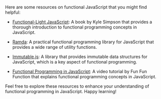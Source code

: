 Here are some resources on functional JavaScript that you might find helpful:

- [Functional-Light JavaScript](https://github.com/getify/Functional-Light-JS): A book by Kyle Simpson that provides a thorough introduction to functional programming concepts in JavaScript.

- [Ramda](https://ramdajs.com/): A practical functional programming library for JavaScript that provides a wide range of utility functions.

- [Immutable.js](https://immutable-js.github.io/immutable-js/): A library that provides immutable data structures for JavaScript, which is a key aspect of functional programming.

- [Functional Programming in JavaScript](https://www.youtube.com/watch?v=BMUiFMZr7vk): A video tutorial by Fun Fun Function that explains functional programming concepts in JavaScript.

Feel free to explore these resources to enhance your understanding of functional programming in JavaScript. Happy learning!
